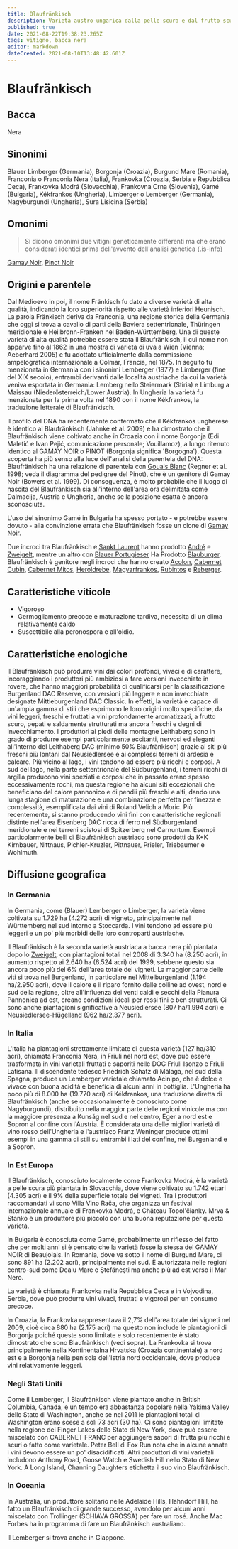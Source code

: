 ```yaml
---
title: Blaufränkisch
description: Varietà austro-ungarica dalla pelle scura e dal frutto scuro, sempre più coltivata e vinificata, che sta guadagnando terreno.
published: true
date: 2021-08-22T19:38:23.265Z
tags: vitigno, bacca nera
editor: markdown
dateCreated: 2021-08-10T13:48:42.601Z
---
```


# Blaufränkisch

## Bacca
Nera

## Sinonimi
Blauer Limberger (Germania), Borgonja (Croazia), Burgund Mare (Romania), Franconia o Franconia Nera (Italia), Frankovka (Croazia, Serbia e Repubblica Ceca), Frankovka Modrá (Slovacchia), Frankovna Crna (Slovenia), Gamé (Bulgaria), Kékfrankos (Ungheria), Limberger o Lemberger (Germania), Nagyburgundi (Ungheria), Sura Lisicina (Serbia)

## Omonimi
> Si dicono omonimi due vitigni geneticamente differenti ma che erano considerati identici prima dell'avvento dell'analisi genetica
{.is-info}

[Gamay Noir](/vitigni/bacca-nera/gamay-noir), [Pinot Noir](/vitigni/bacca-nera/pinot-noir)

## Origini e parentele
Dal Medioevo in poi, il nome Fränkisch fu dato a diverse varietà di alta qualità, indicando la loro superiorità rispetto alle varietà inferiori Heunisch. La parola Fränkisch deriva da Franconia, una regione storica della Germania che oggi si trova a cavallo di parti della Baviera settentrionale, Thüringen meridionale e Heilbronn-Franken nel Baden-Württemberg. Una di queste varietà di alta qualità potrebbe essere stata il Blaufränkisch, il cui nome non apparve fino al 1862 in una mostra di varietà di uva a Wien (Vienna; Aeberhard 2005) e fu adottato ufficialmente dalla commissione ampelografica internazionale a Colmar, Francia, nel 1875. In seguito fu menzionata in Germania con i sinonimi Lemberger (1877) e Limberger (fine del XIX secolo), entrambi derivanti dalle località austriache da cui la varietà veniva esportata in Germania: Lemberg nello Steiermark (Stiria) e Limburg a Maissau (Niederösterreich/Lower Austria). In Ungheria la varietà fu menzionata per la prima volta nel 1890 con il nome Kékfrankos, la traduzione letterale di Blaufränkisch.

Il profilo del DNA ha recentemente confermato che il Kékfrankos ungherese è identico al Blaufränkisch (Jahnke et al. 2009) e ha dimostrato che il Blaufränkisch viene coltivato anche in Croazia con il nome Borgonja (Edi Maletić e Ivan Pejić, comunicazione personale; Vouillamoz), a lungo ritenuto identico al GAMAY NOIR o PINOT (Borgonja significa 'Borgogna'). Questa scoperta ha più senso alla luce dell'analisi della parentela del DNA: Blaufränkisch ha una relazione di parentela con [Gouais Blanc](/vitigni/bacca-bianca/gouais-blanc) (Regner et al. 1998; veda il diagramma del pedigree del Pinot), che è un genitore di Gamay Noir (Bowers et al. 1999). Di conseguenza, è molto probabile che il luogo di nascita del Blaufränkisch sia all'interno dell'area ora delimitata come Dalmacija, Austria e Ungheria, anche se la posizione esatta è ancora sconosciuta.

L'uso del sinonimo Gamé in Bulgaria ha spesso portato - e potrebbe essere dovuto - alla convinzione errata che Blaufränkisch fosse un clone di [Gamay Noir](/vitigni/bacca-nera/gamay-noir).

Due incroci tra Blaufränkisch e [Sankt Laurent](/vitigni/bacca-nera/sankt-laurent) hanno prodotto [André](/vitigni/bacca-nera/andre) e [Zweigelt](/vitigni/bacca-nera/zweigelt), mentre un altro con [Blauer Portugieser](/vitigni/bacca-nera/blauer-portugieser) Ha Prodotto [Blauburger](vitigni/bacca-nera/blauburger). Blaufränkisch è genitore negli incroci che hanno creato [Acolon](/vitigni/bacca-nera/acolon), [Cabernet Cubin](/vitigni/bacca-nera/cabernet-cubin), [Cabernet Mitos](/vitigni/bacca-nera/cabernet-mitos), [Heroldrebe](/vitigni/bacca-nera/heroldrebe), [Magyarfrankos](/vitigni/bacca-nera/magyafrankos), [Rubintos](/vitigni/bacca-nera/rubintos) e [Reberger](/vitigni/bacca-nera/reberger).

## Caratteristiche viticole

- Vigoroso
- Germogliamento precoce e maturazione tardiva, necessita di un clima relativamente caldo 
- Suscettibile alla peronospora e all'oidio.

## Caratteristiche enologiche

Il Blaufränkisch può produrre vini dai colori profondi, vivaci e di carattere, incoraggiando i produttori più ambiziosi a fare versioni invecchiate in rovere, che hanno maggiori probabilità di qualificarsi per la classificazione Burgenland DAC Reserve, con versioni più leggere e non invecchiate designate Mittleburgenland DAC Classic. In effetti, la varietà è capace di un'ampia gamma di stili che esprimono le loro origini molto specifiche, da vini leggeri, freschi e fruttati a vini profondamente aromatizzati, a frutto scuro, pepati e saldamente strutturati ma ancora freschi e degni di invecchiamento. I produttori ai piedi delle montagne Leithaberg sono in grado di produrre esempi particolarmente eccitanti, nervosi ed eleganti all'interno del Leithaberg DAC (minimo 50% Blaufränkisch) grazie ai siti più freschi più lontani dal Neusiedlersee e ai complessi terreni di ardesia e calcare. Più vicino al lago, i vini tendono ad essere più ricchi e corposi. A sud del lago, nella parte settentrionale del Südburgenland, i terreni ricchi di argilla producono vini speziati e corposi che in passato erano spesso eccessivamente rochi, ma questa regione ha alcuni siti eccezionali che beneficiano del calore pannonico e di pendii più freschi e alti, dando una lunga stagione di maturazione e una combinazione perfetta per finezza e complessità, esemplificata dai vini di Roland Velich a Moric. Più recentemente, si stanno producendo vini fini con caratteristiche regionali distinte nell'area Eisenberg DAC ricca di ferro nel Südburgenland meridionale e nei terreni scistosi di Spitzerberg nel Carnuntum. Esempi particolarmente belli di Blaufränkisch austriaco sono prodotti da K+K Kirnbauer, Nittnaus, Pichler-Kruzler, Pittnauer, Prieler, Triebaumer e Wohlmuth.

## Diffusione geografica 

### In Germania

In Germania, come (Blauer) Lemberger o Limberger, la varietà viene coltivata su 1.729 ha (4.272 acri) di vigneto, principalmente nel Württemberg nel sud intorno a Stoccarda. I vini tendono ad essere più leggeri e un po' più morbidi delle loro controparti austriache.

Il Blaufränkisch è la seconda varietà austriaca a bacca nera più piantata dopo lo [Zweigelt](/vitigni/bacca-nera/zweigelt), con piantagioni totali nel 2008 di 3.340 ha (8.250 acri), in aumento rispetto ai 2.640 ha (6.524 acri) del 1999, sebbene questo sia ancora poco più del 6% dell'area totale dei vigneti. La maggior parte delle viti si trova nel Burgenland, in particolare nel Mittelburgenland (1.194 ha/2.950 acri), dove il calore e il riparo fornito dalle colline ad ovest, nord e sud della regione, oltre all'influenza dei venti caldi e secchi della Pianura Pannonica ad est, creano condizioni ideali per rossi fini e ben strutturati. Ci sono anche piantagioni significative a Neusiedlersee (807 ha/1.994 acri) e Neusiedlersee-Hügelland (962 ha/2.377 acri).

### In Italia

L'Italia ha piantagioni strettamente limitate di questa varietà (127 ha/310 acri), chiamata Franconia Nera, in Friuli nel nord est, dove può essere trasformata in vini varietali fruttati e saporiti nelle DOC Friuli Isonzo e Friuli Latisana. Il discendente tedesco Friedrich Schatz di Málaga, nel sud della Spagna, produce un Lemberger varietale chiamato Acinipo, che è dolce e vivace con buona acidità e beneficia di alcuni anni in bottiglia.
L'Ungheria ha poco più di 8.000 ha (19.770 acri) di Kékfrankos, una traduzione diretta di Blaufränkisch (anche se occasionalmente è conosciuto come Nagyburgundi), distribuito nella maggior parte delle regioni vinicole ma con la maggiore presenza a Kunság nel sud e nel centro, Eger a nord est e Sopron al confine con l'Austria. È considerata una delle migliori varietà di vino rosso dell'Ungheria e l'austriaco Franz Weninger produce ottimi esempi in una gamma di stili su entrambi i lati del confine, nel Burgenland e a Sopron.

### In Est Europa

Il Blaufränkisch, conosciuto localmente come Frankovka Modrá, è la varietà a pelle scura più piantata in Slovacchia, dove viene coltivato su 1.742 ettari (4.305 acri) e il 9% della superficie totale dei vigneti. Tra i produttori raccomandati vi sono Villa Vino Rača, che organizza un festival internazionale annuale di Frankovka Modrá, e Château Topol'čianky. Mrva & Stanko è un produttore più piccolo con una buona reputazione per questa varietà.

In Bulgaria è conosciuta come Gamé, probabilmente un riflesso del fatto che per molti anni si è pensato che la varietà fosse la stessa del GAMAY NOIR di Beaujolais. In Romania, dove va sotto il nome di Burgund Mare, ci sono 891 ha (2.202 acri), principalmente nel sud. È autorizzata nelle regioni centro-sud come Dealu Mare e Ştefăneşti ma anche più ad est verso il Mar Nero.

La varietà è chiamata Frankovka nella Repubblica Ceca e in Vojvodina, Serbia, dove può produrre vini vivaci, fruttati e vigorosi per un consumo precoce.

In Croazia, la Frankovka rappresentava il 2,7% dell'area totale dei vigneti nel 2009, cioè circa 880 ha (2.175 acri) ma questo non include le piantagioni di Borgonja poiché queste sono limitate e solo recentemente è stato dimostrato che sono Blaufränkisch (vedi sopra). La Frankovka si trova principalmente nella Kontinentalna Hrvatska (Croazia continentale) a nord est e a Borgonja nella penisola dell'Istria nord occidentale, dove produce vini relativamente leggeri.

### Negli Stati Uniti

Come il Lemberger, il Blaufränkisch viene piantato anche in British Columbia, Canada, e un tempo era abbastanza popolare nella Yakima Valley dello Stato di Washington, anche se nel 2011 le piantagioni totali di Washington erano scese a soli 73 acri (30 ha). Ci sono piantagioni limitate nella regione dei Finger Lakes dello Stato di New York, dove può essere miscelato con CABERNET FRANC per aggiungere sapori di frutta più ricchi e scuri o fatto come varietale. Peter Bell di Fox Run nota che in alcune annate i vini devono essere un po' disacidificati. Altri produttori di vini varietali includono Anthony Road, Goose Watch e Swedish Hill nello Stato di New York. A Long Island, Channing Daughters etichetta il suo vino Blaufränkisch.

### In Oceania 

In Australia, un produttore solitario nelle Adelaide Hills, Hahndorf Hill, ha fatto un Blaufränkisch di grande successo, avendolo per alcuni anni miscelato con Trollinger (SCHIAVA GROSSA) per fare un rosé. Anche Mac Forbes ha in programma di fare un Blaufränkisch australiano.

Il Lemberger si trova anche in Giappone.


